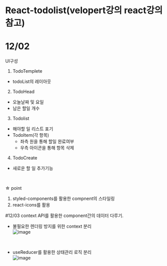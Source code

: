 # React-todolist(velopert강의 react강의 참고)

# 12/02
UI구성
1. TodoTemplete
  - todoList의 레이아웃
2. TodoHead
  - 오늘날짜 및 요일
  - 남은 할일 개수
3. Todolist
  - 해야할 일 리스트 표기
  - TodoItem(각 항목)
    - 좌측 원을 통해 할일 완료여부
    - 우측 아이콘을 통해 항목 삭제
4. TodoCreate
  - 새로운 할 일 추가기능
  <br>
  
☆ point
1. styled-components를 활용한 compnent의 스타일링
2. react-icons를 활용

#12/03
context API를 활용한 component간의 데이터 다루기.
  - 불필요한 렌더링 방지를 위한 context 분리<br>
  ![image](https://user-images.githubusercontent.com/61276416/205440062-b7a8d259-e54a-4871-8eb5-43271d0135dc.png)
  
  <br>
  
  - useReducer를 활용한 상태관리 로직 분리<br>
  ![image](https://user-images.githubusercontent.com/61276416/205440101-14fbfc39-199a-4b82-b711-32db8e8d68ae.png)

  
